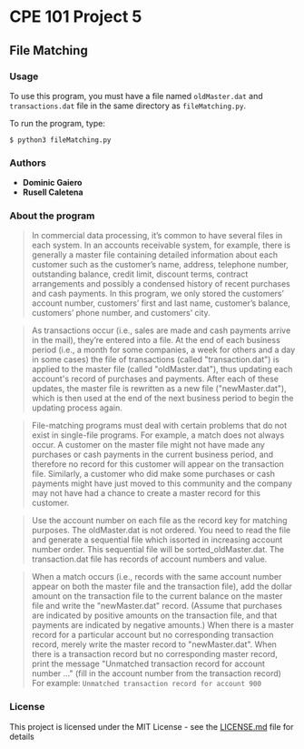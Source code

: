# CPE 101 Project 5
## File Matching


### Usage
To use this program, you must have a file named `oldMaster.dat` and `transactions.dat` file in the same directory as `fileMatching.py`.

To run the program, type:

```Sh
$ python3 fileMatching.py
```

### Authors
* **Dominic Gaiero**
* **Rusell Caletena**
### About the program
> In commercial data processing, it’s common to have several files in each system. In an
accounts receivable system, for example, there is generally a master file containing detailed
information about each customer such as the customer’s name, address, telephone number,
outstanding balance, credit limit, discount terms, contract arrangements and possibly a
condensed history of recent purchases and cash payments. In this program, we only stored the
customers’ account number, customers’ first and last name, customer’s balance, customers’
phone number, and customers’ city.

> As transactions occur (i.e., sales are made and cash payments arrive in the mail), they’re
entered into a file. At the end of each business period (i.e., a month for some companies, a week
for others and a day in some cases) the file of transactions (called "transaction.dat") is applied to
the master file (called "oldMaster.dat"), thus updating each account's record of purchases and
payments. After each of these updates, the master file is rewritten as a new file
("newMaster.dat"), which is then used at the end of the next business period to begin the
updating process again.

> File-matching programs must deal with certain problems that do not exist in single-file
programs. For example, a match does not always occur. A customer on the master file might not
have made any purchases or cash payments in the current business period, and therefore no
record for this customer will appear on the transaction file. Similarly, a customer who did make
some purchases or cash payments might have just moved to this community and the company
may not have had a chance to create a master record for this customer.

> Use the account number on each file as the record key for matching purposes. The
oldMaster.dat is not ordered. You need to read the file and generate a sequential file which issorted in increasing account number order. This sequential file will be sorted_oldMaster.dat. The
transaction.dat file has records of account numbers and value.

> When a match occurs (i.e., records with the same account number appear on both the master file
and the transaction file), add the dollar amount on the transaction file to the current balance on
the master file and write the "newMaster.dat" record. (Assume that purchases are indicated by
positive amounts on the transaction file, and that payments are indicated by negative amounts.)
When there is a master record for a particular account but no corresponding transaction record,
merely write the master record to "newMaster.dat". When there is a transaction record but no
corresponding master record, print the message "Unmatched transaction record for account
number ..." (fill in the account number from the transaction record)
For example:
> `Unmatched transaction record for account 900`

### License

This project is licensed under the MIT License - see the [LICENSE.md](LICENSE.md) file for details
